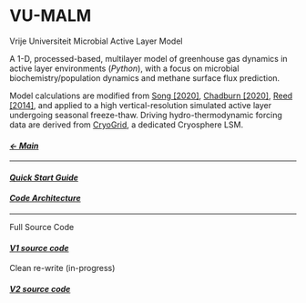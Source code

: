 # VU-MALM

Vrije Universiteit Microbial Active Layer Model

A 1-D, processed-based, multilayer model of greenhouse gas dynamics in active layer environments (_Python_), with a focus on microbial biochemistry/population dynamics and methane surface flux prediction. 

Model calculations are modified from [Song [2020]](https://atmos.sysu.edu.cn/sites/atmos.prod1.dpcms4.sysu.edu.cn/files/inline-files/song-2020-JAMES.pdf), [Chadburn [2020]](https://agupubs.onlinelibrary.wiley.com/doi/epdf/10.1029/2020GB006678), [Reed [2014]](https://www.pnas.org/doi/10.1073/pnas.1313713111), and applied to a high vertical-resolution simulated active layer undergoing seasonal freeze-thaw. Driving hydro-thermodynamic forcing data are derived from [CryoGrid](https://github.com/CryoGrid/CryoGridCommunity_source), a dedicated Cryosphere LSM.

#### _[&larr; Main](index.md)_

---

#### _[Quick Start Guide](quick_start_guide.md)_

#### _[Code Architecture](code_architecture.md)_

---

Full Source Code
#### _[V1 source code](https://github.com/jeremyaemmett/VU-MALM)_
Clean re-write (in-progress)
#### _[V2 source code](https://github.com/jeremyaemmett/VU-MALM)_
